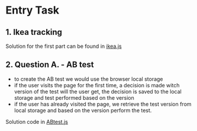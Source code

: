 # Entry Task
## 1. Ikea tracking

Solution for the first part can be found in [ikea.js](ikea.js)

## 2. Question A. - AB test
  - to create the AB test we would use the browser local storage
  - if the user visits the page for the first time, a decision is made witch version of the test will the user get, the decision is saved to the local storage and test performed based on the version 
  - if the user has already visited the page, we retrieve the test version from local storage and based on the version perform the test. 
  
  Solution code in [ABtest.js](ABtest.js)
